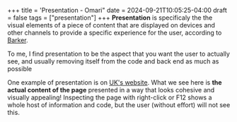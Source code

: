 +++
title = 'Presentation - Omari"
date = 2024-09-21T10:05:25-04:00
draft = false
tags = ["presentation"]
+++
**Presentation** is specificaly the the visual elements of a piece of content that are displayed on devices and other channels to provide a specific experience for the user, according to [Barker](https://www.sciencedirect.com/topics/computer-science/presentation-content#:~:text=Presentation%20content%20refers%20to%20the,provide%20a%20consistent%20user%20experience.).

To me, I find presentation to be the aspect that you want the user to actually see, and usually removing itself from the code and back end as much as possible

One example of presentation is on [UK's website](https://www.uky.edu/). What we see here is **the actual content of the page** presented in a way that looks cohesive and visually appealing! Inspecting the page with right-click or F12 shows a whole host of information and code, but the user (without effort) will not see this.

